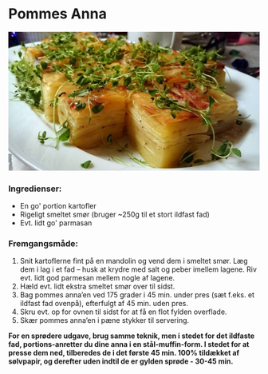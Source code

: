 # Pommes Anna

![Billede af Pommes Anna](images/pommes_anna.jpg)

### Ingredienser:
- En go' portion kartofler
- Rigeligt smeltet smør (bruger ~250g til et stort ildfast fad)
- Evt. lidt go' parmasan


### Fremgangsmåde:
1. Snit kartoflerne fint på en mandolin og vend dem i smeltet smør. Læg dem i lag i et fad – husk at krydre med salt og peber imellem lagene. Riv evt. lidt god parmesan mellem nogle af lagene.
2. Hæld evt. lidt ekstra smeltet smør over til sidst.
3. Bag pommes anna’en ved 175 grader i 45 min. under pres (sæt f.eks. et ildfast fad ovenpå), efterfulgt af 45 min. uden pres.
4. Skru evt. op for ovnen til sidst for at få en flot fylden overflade.
5. Skær pommes anna’en i pæne stykker til servering.

__For en sprødere udgave, brug samme teknik, men i stedet for det ildfaste fad, portions-anretter du dine anna i en stål-muffin-form. I stedet for at presse dem ned, tilberedes de i det første 45 min. 100% tildækket af sølvpapir, og derefter uden indtil de er gylden sprøde - 30-45 min.__
